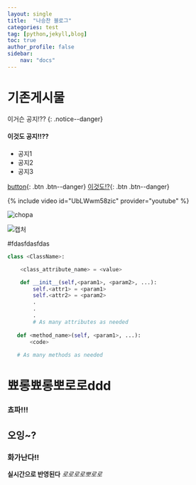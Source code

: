 ```yaml
---
layout: single
title:  "나승찬 블로그"
categories: test
tag: [python,jekyll,blog]
toc: true
author_profile: false
sidebar:
    nav: "docs"
---
```


# 기존게시물

이거슨 공지!??
{: .notice--danger}

<div class="notice--success">
<h4>이것도 공지!!??</h4>
<ul>
    <li>공지1</li>
    <li>공지2</li>
    <li>공지3</li>
</ul>
</div>



[button](https://google.com){: .btn .btn--danger}
[이것도!?](https://google.com){: .btn .btn--danger}

{% include video id="UbLWwm58zic" provider="youtube" %}

![chopa](https://user-images.githubusercontent.com/109573477/204280908-2903569b-1f54-4413-8424-07af2d4635cf.jpg)


![캡처](https://user-images.githubusercontent.com/109573477/203675697-955aa951-dc83-4fe2-8a3a-65795631e71e.PNG)

#fdasfdasfdas

```python
class <ClassName>:

    <class_attribute_name> = <value>

    def __init__(self,<param1>, <param2>, ...):
        self.<attr1> = <param1>
        self.<attr2> = <param2>
        .
        .
        .
        # As many attributes as needed
    
   def <method_name>(self, <param1>, ...):
       <code>
       
   # As many methods as needed
```

# 뾰롱뾰롱뽀로로ddd 
### 쵸파!!!
## 오잉~?
### 화가난다!!
**실시간으로 반영된다**
*로로로로뽀로로*